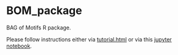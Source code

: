 # BOM_package
BAG of Motifs R package. 

Please follow instructions either via <a href='tutorial.html'>tutorial.html</a> or via this <a href="tutorial.ipynb">jupyter notebook</a>.
